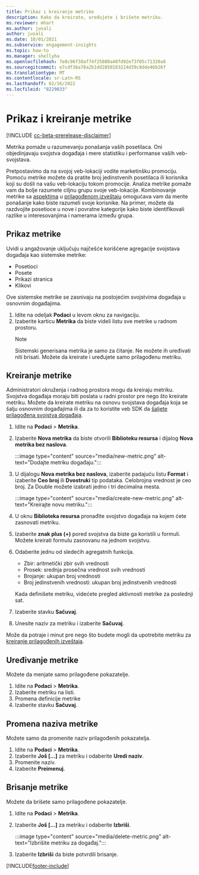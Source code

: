 ```yaml
---
title: Prikaz i kreiranje metrike
description: Kako da kreirate, uređujete i brišete metriku.
ms.reviewer: mhart
ms.author: jusali
author: jusali
ms.date: 10/01/2021
ms.subservice: engagement-insights
ms.topic: how-to
ms.manager: shellyha
ms.openlocfilehash: 7e8c96f38af74f25080a40fd92e73f05c71320a8
ms.sourcegitcommit: e7cdf36a78a2b1dd2850183224d39c8dde46b26f
ms.translationtype: MT
ms.contentlocale: sr-Latn-RS
ms.lasthandoff: 02/16/2022
ms.locfileid: "8229833"
---
```

# <a name="view-and-create-metrics"></a>Prikaz i kreiranje metrike

[!INCLUDE [cc-beta-prerelease-disclaimer](includes/cc-beta-prerelease-disclaimer.md)]

Metrika pomaže u razumevanju ponašanja vaših posetilaca. Oni objedinjavaju svojstva događaja i mere statistiku i performanse vaših veb-svojstava.  

Pretpostavimo da na svojoj veb-lokaciji vodite marketinšku promociju. Pomoću metrike možete da pratite broj jedinstvenih posetilaca ili korisnika koji su došli na vašu veb-lokaciju tokom promocije. Analiza metrike pomaže vam da bolje razumete ciljnu grupu svoje veb-lokacije. Kombinovanje metrike sa [aspektima](dimensions.md) u [prilagođenom izveštaju](custom-reports.md) omogućava vam da merite ponašanje kako biste razumeli svoje korisnike. Na primer, možete da razdvojite posetioce u nove i povratne kategorije kako biste identifikovali razlike u interesovanjima i namerama između grupa.

## <a name="view-metrics"></a>Prikaz metrike

Uvidi u angažovanje uključuju najčešće korišćene agregacije svojstava događaja kao sistemske metrike: 

- Posetioci
- Posete
- Prikazi stranica
- Klikovi

Ove sistemske metrike se zasnivaju na postojećim svojstvima događaja u osnovnim događajima.

1. Idite na odeljak **Podaci** u levom oknu za navigaciju. 
1. Izaberite karticu **Metrika** da biste videli listu sve metrike u radnom prostoru. 
   > [!NOTE]
   > Sistemski generisana metrika je samo za čitanje. Ne možete ih uređivati niti brisati. Možete da kreirate i uređujete samo prilagođenu metriku.

## <a name="create-a-metric"></a>Kreiranje metrike

Administratori okruženja i radnog prostora mogu da kreiraju metriku. Svojstva događaja moraju biti poslata u radni prostor pre nego što kreirate metriku. Možete da kreirate metriku na osnovu svojstava događaja koja se šalju osnovnim događajima ili da za to koristite veb SDK da [šaljete prilagođena svojstva događaja](advanced-SDK-implementation.md).

1. Idite na **Podaci** > **Metrika**.
1. Izaberite **Nova metrika** da biste otvorili **Biblioteku resursa** i dijalog **Nova metrika bez naslova**.

   :::image type="content" source="media/new-metric.png" alt-text="Dodajte metriku događaju.":::

1. U dijalogu **Nova metrika bez naslova**, izaberite padajuću listu **Format** i izaberite **Ceo broj** ili **Dvostruki** tip podataka. Celobrojna vrednost je ceo broj. Za Double možete izabrati jedno i tri decimalna mesta.

   :::image type="content" source="media/create-new-metric.png" alt-text="Kreirajte novu metriku.":::
   
5. U oknu **Biblioteka resursa** pronađite svojstvo događaja na kojem ćete zasnovati metriku.
6. Izaberite **znak plus (+)** pored svojstva da biste ga koristili u formuli. Možete kreirati formulu zasnovanu na jednom svojstvu. 
7. Odaberite jednu od sledećih agregatnih funkcija. 

   - Zbir: aritmetički zbir svih vrednosti 
   - Prosek: srednja prosečna vrednost svih vrednosti
   - Brojanje: ukupan broj vrednosti
   - Broj jedinstvenih vrednosti: ukupan broj jedinstvenih vrednosti

   Kada definišete metriku, videćete pregled aktivnosti metrike za poslednji sat.

1. Izaberite stavku **Sačuvaj**. 
1. Unesite naziv za metriku i izaberite **Sačuvaj**.

Može da potraje i minut pre nego što budete mogli da upotrebite metriku za [kreiranje prilagođenih izveštaja](custom-reports.md).

## <a name="edit-a-metric"></a>Uređivanje metrike

Možete da menjate samo prilagođene pokazatelje.

1. Idite na **Podaci** > **Metrika**.
1. Izaberite metriku na listi.
1. Promena definicije metrike
1. Izaberite stavku **Sačuvaj**.

## <a name="change-the-name-of-a-metric"></a>Promena naziva metrike

Možete samo da promenite naziv prilagođenih pokazatelja.

1. Idite na **Podaci** > **Metrika**.
1. Izaberite **Još [...]** za metriku i odaberite **Uredi naziv**.
1. Promenite naziv. 
1. Izaberite **Preimenuj**.

## <a name="delete-a-metric"></a>Brisanje metrike

Možete da brišete samo prilagođene pokazatelje.

1. Idite na **Podaci** > **Metrika**.
1. Izaberite **Još [...]** za metriku i odaberite **Izbriši**.

   :::image type="content" source="media/delete-metric.png" alt-text="Izbrišite metriku za događaj.":::

1. Izaberite **Izbriši** da biste potvrdili brisanje.



[!INCLUDE[footer-include](../includes/footer-banner.md)]
